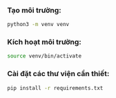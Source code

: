 ### Tạo môi trường:

```bash
python3 -m venv venv
```

### Kích hoạt môi trường:

```bash
source venv/bin/activate
```

### Cài đặt các thư viện cần thiết:

```bash
pip install -r requirements.txt
```
